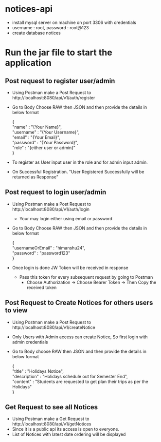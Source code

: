 # notices-api
- install mysql server on machine on port 3306 with credentials
- username : root, password : root@123
- create database notices

# Run the jar file to start the application

## Post request to register user/admin
- Using Postman make a Post Request to http://localhost:8080/api/v1/auth/register
- Go to Body Choose RAW then JSON and then provide the details in below format

    { \
        "name" : "{Your Name}", \
        "username" : "{Your Username}", \
        "email" : "{Your Email}", \
        "password" : "{Your Password}", \
        "role" : "{either user or admin}" \
    }
- To register as User input user in the role and for admin input admin.
- On Successful Registration. "User Registered Successfully will be returned as Response"

## Post request to login user/admin

- Using Postman make a Post Request to http://localhost:8080/api/v1/auth/login
    - Your may login either using email or password
- Go to Body Choose RAW then JSON and then provide the details in below format

  { \
  "usernameOrEmail" : "himanshu24", \
  "password" : "password123" \
  }
- Once login is done JW Token will be received in response
    - Pass this token for every subsequent request by going to Postman
      - Choose Authorization -> Choose Bearer Token -> Then Copy the received token


## Post Request to Create Notices for others users to view
- Using Postman make a Post Request to http://localhost:8080/api/v1/createNotice
- Only Users with Admin access can create Notice, So first login with admin credentials
- Go to Body choose RAW then JSON and then provide the details in below format
  
    { \
  "title" : "Holidays Notice", \
  "description" : "Holidays schedule out for Semester End", \
  "content" : "Students are requested to get plan their trips as per the Holidays" \
  }
## Get Request to see all Notices
- Using Postman make a Get Request to http://localhost:8080/api/v1/getNotices
- Since it is a public api its access is open to everyone.
- List of Notices with latest date ordering will be displayed




